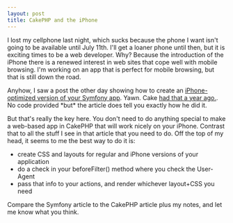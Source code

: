 ```yaml
--- 
layout: post
title: CakePHP and the iPhone
---
```

<p>I lost my cellphone last night, which sucks because the phone I want isn't going to be available until July 11th.  I'll get a loaner phone until then, but it is exciting times to be a web developer.  Why?  Because the introduction of the iPhone there is a renewed interest in web sites that cope well with mobile browsing.  I'm working on an app that is perfect for mobile browsing, but that is still down the road.</p>
<p>
Anyhow, I saw a post the other day showing how to create an <a href="http://www.symfony-project.org/blog/2008/06/09/how-to-create-an-optimized-version-of-your-website-for-the-iphone-in-symfony-1-1">iPhone-optimized version of your Symfony app</a>.  Yawn.  Cake <a href="http://bakery.cakephp.org/articles/view/building-an-iphone-app-in-a-day">had that a year ago.</a>.  No code provided *but* the article does tell you exactly how he did it.
</p>
<p>
But that's really the key here.  You don't need to do anything special to make a web-based app in CakePHP that will work nicely on your iPhone.  Contrast that to all the stuff I see in that article that you need to do.  Off the top of my head, it seems to me the best way to do it is:
<ul>
<li>create CSS and layouts for regular and iPhone versions of your application</li>
<li>do a check in your beforeFilter() method where you check the User-Agent</li>
<li>pass that info to your actions, and render whichever layout+CSS you need</li>
</ul>
</p><p>Compare the Symfony article to the CakePHP article plus my notes, and let me know what you think.</p>
